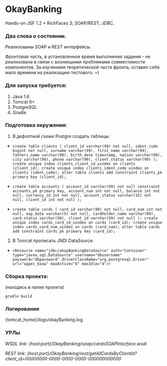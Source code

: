# OkayBanking
 Hands-on JSF 1.2 + RichFaces 3; SOAP/REST; JDBC.
 
### Два слова о состоянии.
Реализованы SOAP и REST интерфейсы.

Фронтовая часть, в установленное время выполнения задания - не реализована в связи с возникшими проблемами совместимости компонентов.
За изучением теоретической части фронта, оставил себе мало времени на реализацию тестового. =)
### Для запуска требуется:
1. Java 1.6
2. Tomcat 6+
3. PostgreSQL
4. Gradle

### Подготовка окружения:
1. В *дефолтной схеме* Postgre создать таблицы:
  * `create table clients
(
  client_id varchar(99) not null,
  ident_code bigint not null,
  surname varchar(99),
  first_name varchar(99),
  fathers_name varchar(99),
  birth_date timestamp,
  nation varchar(99),
  city varchar(99),
  phone varchar(99),
  client_status varchar(99)
);
create unique index clients_client_id_uindex
  on clients (client_id);
create unique index clients_ident_code_uindex
  on clients (ident_code);
alter table clients
  add constraint clients_pk
    primary key (client_id);`
    
  * `create table accounts
(
  account_id varchar(99) not null
    constraint accounts_pk
      primary key,
  account_num int not null,
  balance int not null,
  currency_id int not null,
  account_status varchar(15) not null,
  client_id int not null
);`

* `create table cards
(
  card_id varchar(99) not null,
  card_num int not null,
  exp_date varchar(5) not null,
  cardholder_name varchar(99),
  card_status varchar(99),
  client_id varchar(99) not null
);
create unique index cards_card_id_uindex
  on cards (card_id);
create unique index cards_card_num_uindex
  on cards (card_num);
alter table cards
  add constraint cards_pk
    primary key (card_id);`
2. В Tomcat прописать JNDI DataSource:
  * `<Resource name="jdbc/okayBankingDataSource"
            auth="Container"
            type="javax.sql.DataSource"
            username="dbusername"
            password="dbpassword"
            driverClassName="org.postgresql.Driver"
            url="адрес_базы"
            maxActive="8"
            maxIdle="4"/>`
### Сборка проекта: 
(находясь в папке проекта)

`gradle build`

### Логирование
{tomcat_home}/logs/okayBanking.log

### УРЛы
  *WSDL link: {host:port}/OkayBanking/soap/cardsSOAPInterface.wsdl*

  *REST link: {host:port}/OkayBanking/rest/getAllCardsByClientId?client_id=00000000-0000-0000-0000-000000000000*
